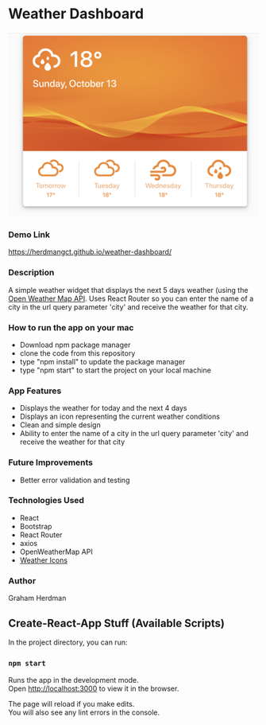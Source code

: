 # Weather Dashboard

![Weather Dashboard](./public/weather-dashboard.png)

### Demo Link
https://herdmangct.github.io/weather-dashboard/

### Description
A simple weather widget that displays the next 5 days weather (using the [Open Weather Map API](https://openweathermap.org/api). Uses React Router so you can enter the name of a city in the url query parameter 'city' and receive the weather for that city. 

### How to run the app on your mac

- Download npm package manager
- clone the code from this repository
- type "npm install" to update the package manager
- type "npm start" to start the project on your local machine

### App Features

- Displays the weather for today and the next 4 days
- Displays an icon representing the current weather conditions
- Clean and simple design 
- Ability to enter the name of a city in the url query parameter 'city' and receive the weather for that city

### Future Improvements

- Better error validation and testing

### Technologies Used

- React 
- Bootstrap
- React Router
- axios
- OpenWeatherMap API
- [Weather Icons](https://erikflowers.github.io/weather-icons/)

### Author

Graham Herdman

## Create-React-App Stuff (Available Scripts)

In the project directory, you can run:

### `npm start`

Runs the app in the development mode.<br />
Open [http://localhost:3000](http://localhost:3000) to view it in the browser.

The page will reload if you make edits.<br />
You will also see any lint errors in the console.

